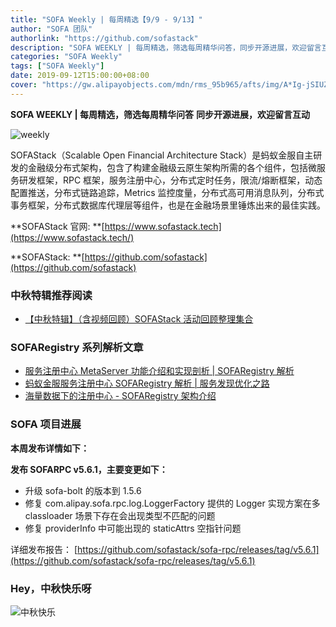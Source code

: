 ```yaml
---
title: "SOFA Weekly | 每周精选【9/9 - 9/13】"
author: "SOFA 团队"
authorlink: "https://github.com/sofastack"
description: "SOFA WEEKLY | 每周精选，筛选每周精华问答，同步开源进展，欢迎留言互动。"
categories: "SOFA Weekly"
tags: ["SOFA Weekly"]
date: 2019-09-12T15:00:00+08:00
cover: "https://gw.alipayobjects.com/mdn/rms_95b965/afts/img/A*Ig-jSIUZWx0AAAAAAAAAAAAAARQnAQ"
---
```


**SOFA WEEKLY | 每周精选，筛选每周精华问答**
**同步开源进展，欢迎留言互动**

![weekly](https://gw.alipayobjects.com/mdn/rms_95b965/afts/img/A*ARgKS6SuU7YAAAAAAAAAAAAAARQnAQ)

SOFAStack（Scalable Open Financial Architecture Stack）是蚂蚁金服自主研发的金融级分布式架构，包含了构建金融级云原生架构所需的各个组件，包括微服务研发框架，RPC 框架，服务注册中心，分布式定时任务，限流/熔断框架，动态配置推送，分布式链路追踪，Metrics 监控度量，分布式高可用消息队列，分布式事务框架，分布式数据库代理层等组件，也是在金融场景里锤炼出来的最佳实践。

**SOFAStack 官网: **[https://www.sofastack.tech](https://www.sofastack.tech/)

**SOFAStack: **[https://github.com/sofastack](https://github.com/sofastack)

### 中秋特辑推荐阅读

- [【中秋特辑】（含视频回顾）SOFAStack 活动回顾整理集合](/blog/sofa-activity-retrospect-collection/)

### SOFARegistry 系列解析文章

- [服务注册中心 MetaServer 功能介绍和实现剖析 | SOFARegistry 解析](/blog/sofa-registry-metaserver-function-introduction)
- [蚂蚁金服服务注册中心 SOFARegistry 解析 | 服务发现优化之路](/blog/sofa-registry-service-discovery-optimization/)
- [海量数据下的注册中心 - SOFARegistry 架构介绍](/blog/sofa-registry-introduction/)

### SOFA 项目进展

**本周发布详情如下：**

**发布 SOFARPC v5.6.1，主要变更如下：**

- 升级 sofa-bolt 的版本到 1.5.6
- 修复 com.alipay.sofa.rpc.log.LoggerFactory 提供的 Logger 实现方案在多 classloader 场景下存在会出现类型不匹配的问题
- 修复 providerInfo 中可能出现的 staticAttrs 空指针问题

详细发布报告：
[https://github.com/sofastack/sofa-rpc/releases/tag/v5.6.1](https://github.com/sofastack/sofa-rpc/releases/tag/v5.6.1)

### Hey，中秋快乐呀

![中秋快乐](https://gw.alipayobjects.com/mdn/rms_95b965/afts/img/A*WWRkR7J5VyEAAAAAAAAAAABkARQnAQ)